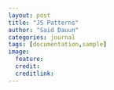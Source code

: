 ```yaml
---
layout: post
title: "JS Patterns"
author: "Said Dauun"
categories: journal
tags: [documentation,sample]
image:
  feature: 
  credit:
  creditlink:
---
```

